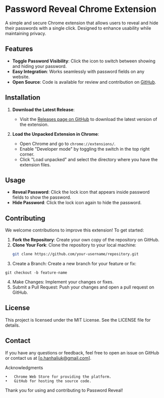 # Password Reveal Chrome Extension

A simple and secure Chrome extension that allows users to reveal and hide their passwords with a single click. Designed to enhance usability while maintaining privacy.

## Features

- **Toggle Password Visibility**: Click the icon to switch between showing and hiding your password.
- **Easy Integration**: Works seamlessly with password fields on any website.
- **Open Source**: Code is available for review and contribution on [GitHub](https://github.com/alexsanteenodev/chrome-reveal-password).

## Installation

1. **Download the Latest Release**:
   - Visit the [Releases page on GitHub](https://github.com/alexsanteenodev/chrome-reveal-password/releases) to download the latest version of the extension.

2. **Load the Unpacked Extension in Chrome**:
   - Open Chrome and go to `chrome://extensions/`.
   - Enable "Developer mode" by toggling the switch in the top right corner.
   - Click "Load unpacked" and select the directory where you have the extension files.

## Usage

- **Reveal Password**: Click the lock icon that appears inside password fields to show the password.
- **Hide Password**: Click the lock icon again to hide the password.

## Contributing

We welcome contributions to improve this extension! To get started:

1. **Fork the Repository**: Create your own copy of the repository on GitHub.
2. **Clone Your Fork**: Clone the repository to your local machine:
   ```bash
   git clone https://github.com/your-username/repository.git

3.	Create a Branch: Create a new branch for your feature or fix:
```
git checkout -b feature-name
```

4.	Make Changes: Implement your changes or fixes.
5.	Submit a Pull Request: Push your changes and open a pull request on GitHub.

## License

This project is licensed under the MIT License. See the LICENSE file for details.

## Contact

If you have any questions or feedback, feel free to open an issue on GitHub or contact us at [o.hanhaliuk@gmail.com].

Acknowledgments

	•	Chrome Web Store for providing the platform.
	•	GitHub for hosting the source code.

Thank you for using and contributing to Password Reveal!